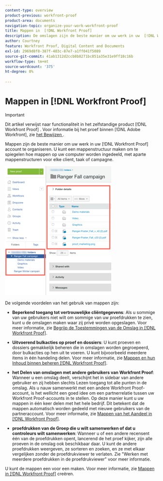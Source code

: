 ```yaml
---
content-type: overview
product-previous: workfront-proof
product-area: documents
navigation-topic: organize-your-work-workfront-proof
title: Mappen in  [!DNL Workfront Proof]
description: De omslagen zijn de beste manier om uw werk in uw  [!DNL Workfront Proof]  rekening te organiseren. U kunt een mappenstructuur maken om te spiegelen hoe mappen op uw computer worden ingedeeld, met aparte mappenstructuren voor elke client, taak of campagne.
author: Courtney
feature: Workfront Proof, Digital Content and Documents
exl-id: 2969d8f8-387f-403c-87e7-a1ff041f5089
source-git-commit: 41ab1312d2ccb8b8271bc851a35e31e9ff18c16b
workflow-type: tm+mt
source-wordcount: '375'
ht-degree: 0%

---
```


# Mappen in [!DNL Workfront Proof]

>[!IMPORTANT]
>
>Dit artikel verwijst naar functionaliteit in het zelfstandige product [!DNL Workfront Proof] . Voor informatie bij het proef binnen [!DNL Adobe Workfront], zie [ het Bewijzen ](../../../review-and-approve-work/proofing/proofing.md).

Mappen zijn de beste manier om uw werk in uw [!DNL Workfront Proof] account te organiseren. U kunt een mappenstructuur maken om te spiegelen hoe mappen op uw computer worden ingedeeld, met aparte mappenstructuren voor elke client, taak of campagne.

![ folders.png ](assets/folders-350x425.png)

De volgende voordelen van het gebruik van mappen zijn:

* **Beperkend toegang tot vertrouwelijke cliëntgegevens**: Als u sommige van uw gebruikers niet wilt om sommige van uw proefdrukken te zien, kunt u de omslagen maken waar zij privé worden opgeslagen. Voor meer informatie, zie [ Begrijp de Toestemmingen van de Omslag in  [!DNL Workfront Proof]](../../../workfront-proof/wp-work-proofsfiles/organize-your-work/folder-permissions.md).

* **Uitvoerend bulkacties op proef en dossiers**: U kunt proeven en dossiers gemakkelijk beheren die in omslagen worden gegroepeerd, door bulkacties op hen uit te voeren. U kunt bijvoorbeeld meerdere items in één handeling delen. Voor meer informatie, zie [ Mappen en hun Inhoud binnen beheren  [!DNL Workfront Proof]](../../../workfront-proof/wp-work-proofsfiles/organize-your-work/manage-folders-and-contents.md).

* **het Delen van omslagen met andere gebruikers van Workfront Proof**: Wanneer u een omslag deelt, verschijnt het in sidebar van andere gebruiker en zij hebben slechts Lezen toegang tot alle punten in de omslag. Als u nauw samenwerkt met een andere Workfront Proof-account, is het wellicht een goed idee om een partnerrelatie tussen uw Workfront Proof-accounts in te stellen. Op deze manier kunt u uw mappen in één keer delen met het hele bedrijf. Dit betekent dat de mappen automatisch worden gedeeld met nieuwe gebruikers van de partneraccount. Voor meer informatie, zie [ Mappen van het Aandeel in  [!DNL Workfront Proof]](../../../workfront-proof/wp-work-proofsfiles/organize-your-work/share-folders.md).

* **proefdrukken van de Groep die u wilt samenwerken of dat u controleurs wilt samenwerken**: Wanneer u of een andere recensent één van de proefdrukken opent, lancerend de het proef kijker, zijn alle proeven in de omslag ook beschikbaar daar. U kunt de andere proefdrukken weergeven, ze sorteren en zoeken, en ze met elkaar vergelijken zonder de proefdrukviewer te verlaten. Zie &quot;Werken met meerdere proefdrukken in de proefdrukviewer&quot; voor meer informatie.

U kunt de mappen een voor een maken. Voor meer informatie, zie [ Mappen in  [!DNL Workfront Proof]](../../../workfront-proof/wp-work-proofsfiles/organize-your-work/create-folders.md) creëren.

